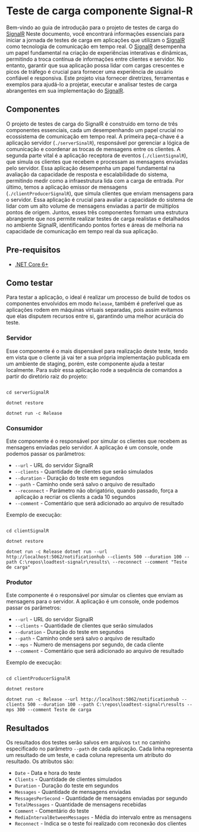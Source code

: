 # Teste de carga componente Signal-R

Bem-vindo ao guia de introdução para o projeto de testes de carga do [SignalR](https://learn.microsoft.com/aspnet/signalr/overview/getting-started/introduction-to-signalr) Neste documento, você encontrará informações essenciais para iniciar a jornada de testes de carga em aplicações que utilizam o [SignalR](https://learn.microsoft.com/aspnet/signalr/overview/getting-started/introduction-to-signalr) como tecnologia de comunicação em tempo real. O [SignalR](https://learn.microsoft.com/aspnet/signalr/overview/getting-started/introduction-to-signalr) desempenha um papel fundamental na criação de experiências interativas e dinâmicas, permitindo a troca contínua de informações entre clientes e servidor. No entanto, garantir que sua aplicação possa lidar com cargas crescentes e picos de tráfego é crucial para fornecer uma experiência de usuário confiável e responsiva. Este projeto visa fornecer diretrizes, ferramentas e exemplos para ajudá-lo a projetar, executar e analisar testes de carga abrangentes em sua implementação do [SignalR](https://learn.microsoft.com/aspnet/signalr/overview/getting-started/introduction-to-signalr).

## Componentes

O projeto de testes de carga do SignalR é construído em torno de três componentes essenciais, cada um desempenhando um papel crucial no ecossistema de comunicação em tempo real. A primeira peça-chave é a aplicação servidor (`./serverSinalR`), responsável por gerenciar a lógica de comunicação e coordenar as trocas de mensagens entre os clientes. A segunda parte vital é a aplicação receptora de eventos (`./clientSignalR`), que simula os clientes que recebem e processam as mensagens enviadas pelo servidor. Essa aplicação desempenha um papel fundamental na avaliação da capacidade de resposta e escalabilidade do sistema, permitindo medir como a infraestrutura lida com a carga de entrada. Por último, temos a aplicação emissor de mensagens (`./clientProducerSignalR`), que simula clientes que enviam mensagens para o servidor. Essa aplicação é crucial para avaliar a capacidade do sistema de lidar com um alto volume de mensagens enviadas a partir de múltiplos pontos de origem. Juntos, esses três componentes formam uma estrutura abrangente que nos permite realizar testes de carga realistas e detalhados no ambiente SignalR, identificando pontos fortes e áreas de melhoria na capacidade de comunicação em tempo real da sua aplicação.

## Pre-requisitos

- [.NET Core 6+](https://learn.microsoft.com/aspnet/signalr/overview/getting-started/introduction-to-signalr)

## Como testar

Para testar a aplicação, o ideal é realizar um processo de build de todos os componentes envolvidos em modo `Release`, também é preferível que as aplicações rodem em máquinas virtuais separadas, pois assim evitamos que elas disputem recursos entre si, garantindo uma melhor acurácia do teste.

### Servidor

Esse componente é o mais dispensável para realização deste teste, tendo em vista que o cliente já vai ter a sua própria implementação publicada em um ambiente de staging, porém, este componente ajuda a testar localmente. Para subir essa aplicação rode a sequência de comandos a partir do diretório raiz do projeto:

```dotnetcli

cd serverSignalR

dotnet restore

dotnet run -c Release

```

### Consumidor

Este componente é o responsável por simular os clientes que recebem as mensagens enviadas pelo servidor. A aplicação é um console, onde podemos passar os parâmetros:

- `--url` - URL do servidor SignalR
- `--clients` - Quantidade de clientes que serão simulados
- `--duration` - Duração do teste em segundos
- `--path` - Caminho onde será salvo o arquivo de resultado
- `--reconnect` - Parâmetro não obrigatório, quando passado, força a aplicação a recriar os clients a cada 10 segundos
- `--comment` - Comentário que será adicionado ao arquivo de resultado

Exemplo de execução:

```dotnetcli

cd clientSignalR

dotnet restore 

dotnet run -c Release dotnet run --url http://localhost:5062/notificationhub --clients 500 --duration 100 --path C:\repos\loadtest-signalr\results\ --reconnect --comment "Teste de carga"

```

### Produtor

Este componente é o responsável por simular os clientes que enviam as mensagens para o servidor. A aplicação é um console, onde podemos passar os parâmetros:

- `--url` - URL do servidor SignalR
- `--clients` - Quantidade de clientes que serão simulados
- `--duration` - Duração do teste em segundos
- `--path` - Caminho onde será salvo o arquivo de resultado
- `--mps` - Numero de mensagens por segundo, de cada cliente
- `--comment` - Comentário que será adicionado ao arquivo de resultado

Exemplo de execução:

```dotnetcli

cd clientProducerSignalR

dotnet restore

dotnet run -c Release --url http://localhost:5062/notificationhub --clients 500 --duration 100 --path C:\repos\loadtest-signalr\results --mps 300 --comment Teste de carga

```

## Resultados

Os resultados dos testes serão salvos em arquivos `txt` no caminho especificado no parâmetro `--path` de cada aplicação. Cada linha representa um resultado de um teste, e cada coluna representa um atributo do resultado. Os atributos são:

- `Date` - Data e hora do teste
- `Clients` - Quantidade de clientes simulados
- `Duration` - Duração do teste em segundos
- `Messages` - Quantidade de mensagens enviadas
- `MessagesPerSecond` - Quantidade de mensagens enviadas por segundo
- `TotalMessages` - Quantidade de mensagens recebidas
- `Comment` - Comentário do teste
- `MediaIntervalBetweenMessages` - Média do intervalo entre as mensagens
- `Reconnect` - Indica se o teste foi realizado com reconexão dos clientes
